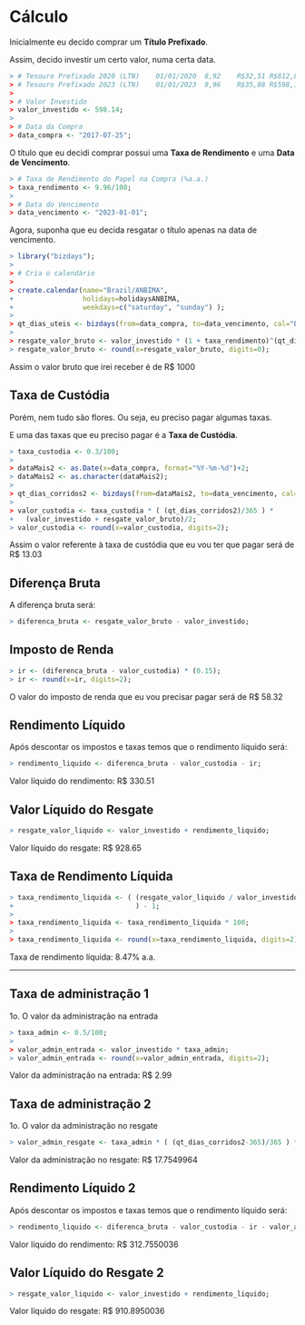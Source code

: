 

# Cálculo

Inicialmente eu decido comprar um **Título Prefixado**.

Assim, decido investir um certo valor, numa certa data.


```r
> # Tesouro Prefixado 2020 (LTN)	01/01/2020	8,92	R$32,51	R$812,88
> # Tesouro Prefixado 2023 (LTN)	01/01/2023	9,96	R$35,88	R$598,14
> 
> # Valor Investido
> valor_investido <- 598.14;
> 
> # Data da Compra
> data_compra <- "2017-07-25";
```

O título que eu decidi comprar possui uma **Taxa de Rendimento** e uma **Data de Vencimento**.


```r
> # Taxa de Rendimento do Papel na Compra (%a.a.)
> taxa_rendimento <- 9.96/100;
> 
> # Data do Vencimento
> data_vencimento <- "2023-01-01";
```

Agora, suponha que eu decida resgatar o título apenas na data de vencimento.


```r
> library("bizdays");
> 
> # Cria o calendário
> 
> create.calendar(name="Brazil/ANBIMA", 
+                 holidays=holidaysANBIMA, 
+                 weekdays=c("saturday", "sunday") );
> 
> qt_dias_uteis <- bizdays(from=data_compra, to=data_vencimento, cal="Brazil/ANBIMA");
> 
> resgate_valor_bruto <- valor_investido * (1 + taxa_rendimento)^(qt_dias_uteis/252);
> resgate_valor_bruto <- round(x=resgate_valor_bruto, digits=0);
```

Assim o valor bruto que irei receber é de R$ 1000

## Taxa de Custódia

Porém, nem tudo são flores. Ou seja, eu preciso pagar algumas taxas.

E uma das taxas que eu preciso pagar é a **Taxa de Custódia**.


```r
> taxa_custodia <- 0.3/100;
> 
> dataMais2 <- as.Date(x=data_compra, format="%Y-%m-%d")+2;
> dataMais2 <- as.character(dataMais2);
> 
> qt_dias_corridos2 <- bizdays(from=dataMais2, to=data_vencimento, cal="actual");
> 
> valor_custodia <- taxa_custodia * ( (qt_dias_corridos2)/365 ) * 
+   (valor_investido + resgate_valor_bruto)/2;
> valor_custodia <- round(x=valor_custodia, digits=2);
```

Assim o valor referente à taxa de custódia que eu vou ter que pagar será de R$ 13.03

## Diferença Bruta

A diferença bruta será:


```r
> diferenca_bruta <- resgate_valor_bruto - valor_investido;
```

## Imposto de Renda


```r
> ir <- (diferenca_bruta - valor_custodia) * (0.15);
> ir <- round(x=ir, digits=2);
```

O valor do imposto de renda que eu vou precisar pagar será de R$ 58.32

## Rendimento Líquido

Após descontar os impostos e taxas temos que o rendimento líquido será:


```r
> rendimento_liquido <- diferenca_bruta - valor_custodia - ir;
```

Valor líquido do rendimento: R$ 330.51

## Valor Líquido do Resgate


```r
> resgate_valor_liquido <- valor_investido + rendimento_liquido;
```

Valor líquido do resgate: R$ 928.65

## Taxa de Rendimento Líquida


```r
> taxa_rendimento_liquida <- ( (resgate_valor_liquido / valor_investido)^(252/qt_dias_uteis) 
+                              ) - 1;
> 
> taxa_rendimento_liquida <- taxa_rendimento_liquida * 100;
> 
> taxa_rendimento_liquida <- round(x=taxa_rendimento_liquida, digits=2);
```

Taxa de rendimento líquida: 8.47% a.a.


***

## Taxa de administração 1

1o. O valor da administração na entrada


```r
> taxa_admin <- 0.5/100;
> 
> valor_admin_entrada <- valor_investido * taxa_admin;
> valor_admin_entrada <- round(x=valor_admin_entrada, digits=2);
```

Valor da administração na entrada: R$ 2.99

## Taxa de administração 2

1o. O valor da administração no resgate


```r
> valor_admin_resgate <- taxa_admin * ( (qt_dias_corridos2-365)/365 ) * ( (valor_investido+valor_admin_entrada+resgate_valor_bruto)/2 );
```

Valor da administração no resgate: R$ 17.7549964

## Rendimento Líquido 2

Após descontar os impostos e taxas temos que o rendimento líquido será:


```r
> rendimento_liquido <- diferenca_bruta - valor_custodia - ir - valor_admin_resgate;
```

Valor líquido do rendimento: R$ 312.7550036

## Valor Líquido do Resgate 2


```r
> resgate_valor_liquido <- valor_investido + rendimento_liquido;
```

Valor líquido do resgate: R$ 910.8950036







